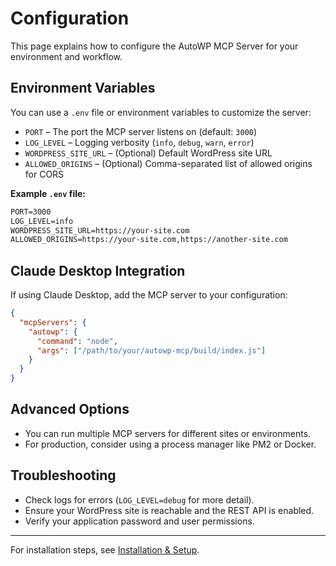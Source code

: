 # Configuration

This page explains how to configure the AutoWP MCP Server for your environment and workflow.

## Environment Variables

You can use a `.env` file or environment variables to customize the server:

- `PORT` – The port the MCP server listens on (default: `3000`)
- `LOG_LEVEL` – Logging verbosity (`info`, `debug`, `warn`, `error`)
- `WORDPRESS_SITE_URL` – (Optional) Default WordPress site URL
- `ALLOWED_ORIGINS` – (Optional) Comma-separated list of allowed origins for CORS

**Example `.env` file:**

```md
PORT=3000
LOG_LEVEL=info
WORDPRESS_SITE_URL=https://your-site.com
ALLOWED_ORIGINS=https://your-site.com,https://another-site.com
```

## Claude Desktop Integration

If using Claude Desktop, add the MCP server to your configuration:

```json
{
  "mcpServers": {
    "autowp": {
      "command": "node",
      "args": ["/path/to/your/autowp-mcp/build/index.js"]
    }
  }
}
```

## Advanced Options

- You can run multiple MCP servers for different sites or environments.
- For production, consider using a process manager like PM2 or Docker.

## Troubleshooting

- Check logs for errors (`LOG_LEVEL=debug` for more detail).
- Ensure your WordPress site is reachable and the REST API is enabled.
- Verify your application password and user permissions.

---

For installation steps, see [Installation & Setup](./installation.md).
